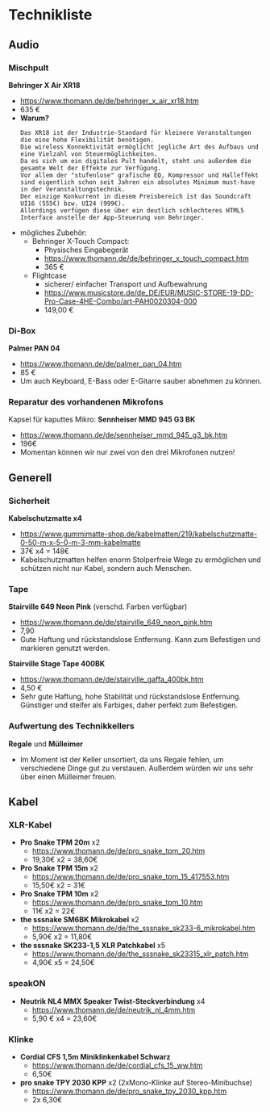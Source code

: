 # Technikliste

## Audio

### Mischpult
**Behringer X Air XR18**

- https://www.thomann.de/de/behringer_x_air_xr18.htm
- 635 €
- **Warum?**
	```
	Das XR18 ist der Industrie-Standard für kleinere Veranstaltungen die eine hohe Flexibilität benötigen.
 	Die wireless Konnektivität ermöglicht jegliche Art des Aufbaus und eine Vielzahl von Steuermöglichkeiten.
	Da es sich um ein digitales Pult handelt, steht uns außerdem die gesamte Welt der Effekte zur Verfügung.
	Vor allem der "stufenlose" grafische EQ, Kompressor und Halleffekt sind eigentlich schon seit Jahren ein absolutes Minimum must-have in der Veranstaltungstechnik.
	Der einzige Konkurrent in diesem Preisbereich ist das Soundcraft UI16 (555€) bzw. UI24 (999€).
 	Allerdings verfügen diese über ein deutlich schlechteres HTML5 Interface anstelle der App-Steuerung von Behringer.
	```
- mögliches Zubehör:
	- Behringer X-Touch Compact:
		- Physisches Eingabegerät
		- https://www.thomann.de/de/behringer_x_touch_compact.htm
		- 365 €
	- Flightcase
		- sicherer/ einfacher Transport und Aufbewahrung
		- https://www.musicstore.de/de_DE/EUR/MUSIC-STORE-19-DD-Pro-Case-4HE-Combo/art-PAH0020304-000
		- 149,00 €


### Di-Box
**Palmer PAN 04**

- https://www.thomann.de/de/palmer_pan_04.htm
- 85 €
- Um auch Keyboard, E-Bass oder E-Gitarre sauber abnehmen zu können.
  
### Reparatur des vorhandenen Mikrofons
Kapsel für kaputtes Mikro: **Sennheiser MMD 945 G3 BK**

- https://www.thomann.de/de/sennheiser_mmd_945_g3_bk.htm
- 196€
- Momentan können wir nur zwei von den drei Mikrofonen nutzen!

## Generell

### Sicherheit
**Kabelschutzmatte x4**

- https://www.gummimatte-shop.de/kabelmatten/219/kabelschutzmatte-0-50-m-x-5-0-m-3-mm-kabelmatte
- 37€ x4 = 148€
- Kabelschutzmatten helfen enorm Stolperfreie Wege zu ermöglichen und schützen nicht nur Kabel, sondern auch Menschen.

### Tape
**Stairville 649 Neon Pink** (verschd. Farben verfügbar)

- https://www.thomann.de/de/stairville_649_neon_pink.htm
- 7,90
- Gute Haftung und rückstandslose Entfernung. Kann zum Befestigen und markieren genutzt werden.


**Stairville Stage Tape 400BK**

- https://www.thomann.de/de/stairville_gaffa_400bk.htm
- 4,50 €
- Sehr gute Haftung, hohe Stabilität und rückstandslose Entfernung. Günstiger und steifer als Farbiges, daher perfekt zum Befestigen.

### Aufwertung des Technikkellers
**Regale** und **Mülleimer**

- Im Moment ist der Keller unsortiert, da uns Regale fehlen, um verschiedene Dinge gut zu verstauen. Außerdem würden wir uns sehr über einen Mülleimer freuen.

## Kabel
### XLR-Kabel
- **Pro Snake TPM 20m** x2
	- https://www.thomann.de/de/pro_snake_tpm_20.htm
	- 19,30€ x2 = 38,60€
- **Pro Snake TPM 15m** x2
	- https://www.thomann.de/de/pro_snake_tpm_15_417553.htm
	- 15,50€ x2 = 31€
- **Pro Snake TPM 10m** x2
	- https://www.thomann.de/de/pro_snake_tpm_10.htm
	- 11€ x2 = 22€
- **the sssnake SM6BK Mikrokabel** x2
	- https://www.thomann.de/de/the_sssnake_sk233-6_mikrokabel.htm
	- 5,90€ x2 = 11,80€
- **the sssnake SK233-1,5 XLR Patchkabel** x5
	- https://www.thomann.de/de/the_sssnake_sk23315_xlr_patch.htm
	- 4,90€ x5 = 24,50€

### speakON
- **Neutrik NL4 MMX Speaker Twist-Steckverbindung** x4
	- https://www.thomann.de/de/neutrik_nl_4mm.htm
	- 5,90 € x4 = 23,60€

### Klinke
- **Cordial CFS 1,5m Miniklinkenkabel Schwarz**
	- https://www.thomann.de/de/cordial_cfs_15_ww.htm
	- 6,50€ 
- **pro snake TPY 2030 KPP** x2  (2xMono-Klinke auf Stereo-Minibuchse)
	- https://www.thomann.de/de/pro_snake_tpy_2030_kpp.htm
	- 2x 6,30€

